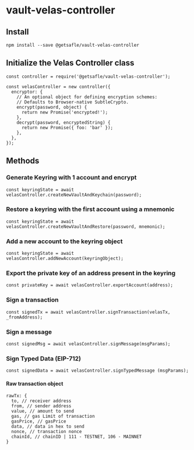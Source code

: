 # vault-velas-controller

## Install

`npm install --save @getsafle/vault-velas-controller`

## Initialize the Velas Controller class

```
const controller = require('@getsafle/vault-velas-controller');

const velasController = new controller({
  encryptor: {
    // An optional object for defining encryption schemes:
    // Defaults to Browser-native SubtleCrypto.
    encrypt(password, object) {
      return new Promise('encrypted!');
    },
    decrypt(password, encryptedString) {
      return new Promise({ foo: 'bar' });
    },
  },
});
```

## Methods

### Generate Keyring with 1 account and encrypt

```
const keyringState = await velasController.createNewVaultAndKeychain(password);
```

### Restore a keyring with the first account using a mnemonic

```
const keyringState = await velasController.createNewVaultAndRestore(password, mnemonic);
```

### Add a new account to the keyring object

```
const keyringState = await velasController.addNewAccount(keyringObject);
```

### Export the private key of an address present in the keyring

```
const privateKey = await velasController.exportAccount(address);
```

### Sign a transaction

```
const signedTx = await velasController.signTransaction(velasTx, _fromAddress);
```

### Sign a message

```
const signedMsg = await velasController.signMessage(msgParams);
```

### Sign Typed Data (EIP-712)

```
const signedData = await velasController.signTypedMessage (msgParams);
```

#### Raw transaction object

```
rawTx: {
  to, // receiver address
  from, // sender address
  value, // amount to send
  gas, // gas Limit of transaction
  gasPrice, // gasPrice
  data, // data in hex to send
  nonce, // transaction nonce
  chainId, // chainID | 111 - TESTNET, 106 - MAINNET
}
```